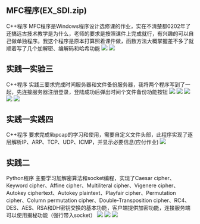 
## MFC程序(EX_SDI.zip)
C++程序
MFC程序是Windows程序设计选修课的作业，实在不清楚都0202年了还搞远古技术教学是为什么，老师的要求是按照课件上完成就行，有兴趣的可以自己做单独程序。我这个程序是原本打算照着课件做，函数方法大概掌握差不多了就顺着写了几个加解密、编解码和哈希功能
![](http://image.iwonder.run/imgs/2020/08/cc304e8692c79226.png)
![](http://image.iwonder.run/imgs/2020/08/0ccfe50006f9dab6.png)

## 实践一实验三
C++程序
实践三要求完成时间服务器和文件备份服务器，我将两个程序写到了一起，先连接服务器注册登录，登陆成功后弹出时间个文件备份功能按钮
![](http://image.iwonder.run/imgs/2020/08/7ac671845f5b2acb.png)
![](http://image.iwonder.run/imgs/2020/08/ca69ccf8bdade979.png)
![](http://image.iwonder.run/imgs/2020/08/41536704c656d8e4.png)
![](http://image.iwonder.run/imgs/2020/08/0b0a63228caacf68.png)
![](http://image.iwonder.run/imgs/2020/08/0708b541236101ef.png)

## 实践一实践四
C++程序
要求完成libpcap的学习和使用，需要自定义文件头部，此程序实现了逐层解析IP、ARP、TCP、UDP、ICMP，并显示必要信息(应付作业)
![](http://image.iwonder.run/imgs/2020/08/bf415957b160d27a.png)

## 实践二
Python程序
主要学习加解密算法和socket编程，实现了Caesar cipher、Keyword cipher、Affine cipher、Multiliteral cipher、Vigenere cipher、Autokey ciphertext、Autokey plaintext、Playfair cipher、Permutation cipher、Column permutation cipher、Double-Transposition cipher、RC4、DES、AES、RSA和DH密钥交换的基本功能，客户端提供加密功能，连接服务端可以使用揭秘功能（强行带入socket）
![](http://image.iwonder.run/imgs/2020/08/e4e3c3924c2cee74.png)
![](http://image.iwonder.run/imgs/2020/08/e7b727f323b12270.png)
![](http://image.iwonder.run/imgs/2020/08/bb20f9177c3601fe.png)